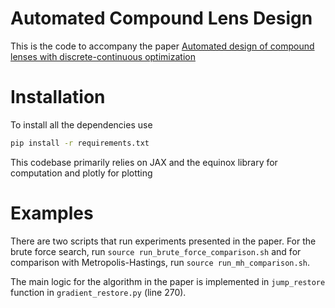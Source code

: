 # Automated Compound Lens Design
This is the code to accompany the paper [Automated design of compound lenses with discrete-continuous optimization](https://imaging.cs.cmu.edu/automated_lens_design/index.html)

# Installation
To install all the dependencies use
```bash
pip install -r requirements.txt
```

This codebase primarily relies on JAX and the equinox library for computation and plotly for plotting

# Examples
There are two scripts that run experiments presented in the paper. For the brute force search, run `source run_brute_force_comparison.sh` and for comparison with Metropolis-Hastings, run `source run_mh_comparison.sh`.

The main logic for the algorithm in the paper is implemented in `jump_restore` function in `gradient_restore.py` (line 270).
